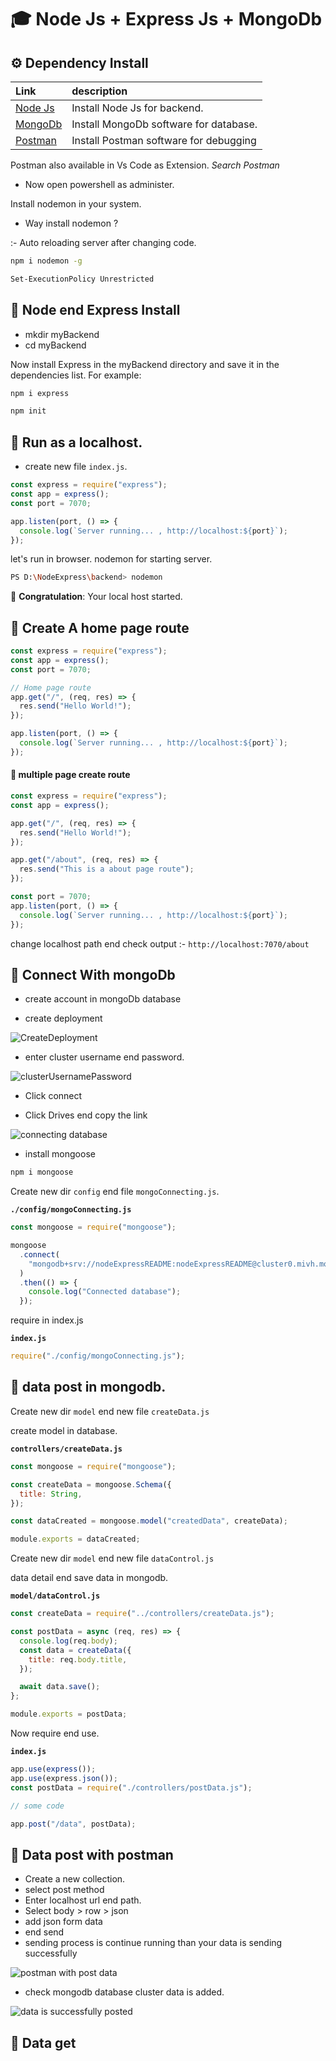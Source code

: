 # 🎓 Node Js + Express Js + MongoDb

## ⚙️ Dependency Install

| Link                                                      | description                            |
| :-------------------------------------------------------- | :------------------------------------- |
| [Node Js](https://nodejs.org/en)                          | Install Node Js for backend.           |
| [MongoDb](https://www.mongodb.com/try/download/community) | Install MongoDb software for database. |
| [Postman](https://www.postman.com/downloads/)             | Install Postman software for debugging |

Postman also available in Vs Code as Extension. _Search Postman_

- Now open powershell as administer.

Install nodemon in your system.

- Way install nodemon ?

:- Auto reloading server after changing code.

```bash
npm i nodemon -g
```

```bash
Set-ExecutionPolicy Unrestricted
```

## 📌 Node end Express Install

- mkdir myBackend
- cd myBackend

Now install Express in the myBackend directory and save it in the dependencies list. For example:

```bash
npm i express
```

```bash
npm init
```

## 📌 Run as a localhost.

- create new file `index.js`.

```js
const express = require("express");
const app = express();
const port = 7070;

app.listen(port, () => {
  console.log(`Server running... , http://localhost:${port}`);
});
```

let's run in browser. nodemon for starting server.

```bash
PS D:\NodeExpress\backend> nodemon
```

🎉 **Congratulation**: Your local host started.

## 📌 Create A home page route

```js
const express = require("express");
const app = express();
const port = 7070;

// Home page route
app.get("/", (req, res) => {
  res.send("Hello World!");
});

app.listen(port, () => {
  console.log(`Server running... , http://localhost:${port}`);
});
```

#### 🔺 multiple page create route

```js
const express = require("express");
const app = express();

app.get("/", (req, res) => {
  res.send("Hello World!");
});

app.get("/about", (req, res) => {
  res.send("This is a about page route");
});

const port = 7070;
app.listen(port, () => {
  console.log(`Server running... , http://localhost:${port}`);
});
```

change localhost path end check output :- `http://localhost:7070/about`

## 📌 Connect With mongoDb

- create account in mongoDb database

- create deployment

![CreateDeployment](./assets/createDeployement.png)

- enter cluster username end password.

![clusterUsernamePassword](./assets//clusterUsernamePassword.png)

- Click connect

- Click Drives end copy the link

![connecting database](./assets/connectiong.png)

- install mongoose

```bash
npm i mongoose
```

Create new dir `config` end file `mongoConnecting.js`.

**`./config/mongoConnecting.js`**

```js
const mongoose = require("mongoose");

mongoose
  .connect(
    "mongodb+srv://nodeExpressREADME:nodeExpressREADME@cluster0.mivh.mongodb.net/?retryWrites=true&w=majority"
  )
  .then(() => {
    console.log("Connected database");
  });
```

require in index.js

**`index.js`**

```js
require("./config/mongoConnecting.js");
```

## 📌 data post in mongodb.

Create new dir `model` end new file `createData.js`

create model in database.

**`controllers/createData.js`**

```js
const mongoose = require("mongoose");

const createData = mongoose.Schema({
  title: String,
});

const dataCreated = mongoose.model("createdData", createData);

module.exports = dataCreated;
```

Create new dir `model` end new file `dataControl.js`

data detail end save data in mongodb.

**`model/dataControl.js`**

```js
const createData = require("../controllers/createData.js");

const postData = async (req, res) => {
  console.log(req.body);
  const data = createData({
    title: req.body.title,
  });

  await data.save();
};

module.exports = postData;
```

Now require end use.

**`index.js`**

```js
app.use(express());
app.use(express.json());
const postData = require("./controllers/postData.js");

// some code

app.post("/data", postData);
```

## 📌 Data post with postman

- Create a new collection.
- select post method
- Enter localhost url end path.
- Select body > row > json
- add json form data
- end send
- sending process is continue running than your data is sending successfully

![postman with post data](./assets/postmanWithPostMethod.png)

- check mongodb database cluster data is added.

![data is successfully posted](./assets/mongoDbPostData.png)

## 📌 Data get
